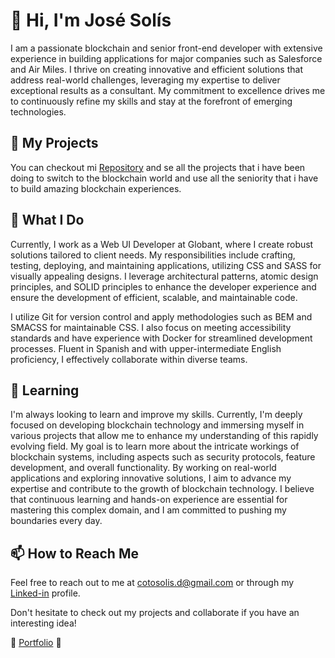 # 👋 Hi, I'm José Solís

I am a passionate blockchain and senior front-end developer with extensive experience in building applications for major companies such as Salesforce and Air Miles. I thrive on creating innovative and efficient solutions that address real-world challenges, leveraging my expertise to deliver exceptional results as a consultant. My commitment to excellence drives me to continuously refine my skills and stay at the forefront of emerging technologies.

## 🚀 My Projects

You can checkout mi [Repository](https://github.com/JScoder95?tab=repositories) and se all the projects that i have been doing to switch to the blockchain world and use all the seniority that i have to build amazing blockchain experiences.

## 💼 What I Do

Currently, I work as a Web UI Developer at Globant, where I create robust solutions tailored to client needs. My responsibilities include crafting, testing, deploying, and maintaining applications, utilizing CSS and SASS for visually appealing designs. I leverage architectural patterns, atomic design principles, and SOLID principles to enhance the developer experience and ensure the development of efficient, scalable, and maintainable code.

I utilize Git for version control and apply methodologies such as BEM and SMACSS for maintainable CSS. I also focus on meeting accessibility standards and have experience with Docker for streamlined development processes. Fluent in Spanish and with upper-intermediate English proficiency, I effectively collaborate within diverse teams.
## 🌱 Learning

I'm always looking to learn and improve my skills. Currently, I'm deeply focused on developing blockchain technology and immersing myself in various projects that allow me to enhance my understanding of this rapidly evolving field. My goal is to learn more about the intricate workings of blockchain systems, including aspects such as security protocols, feature development, and overall functionality. By working on real-world applications and exploring innovative solutions, I aim to advance my expertise and contribute to the growth of blockchain technology. I believe that continuous learning and hands-on experience are essential for mastering this complex domain, and I am committed to pushing my boundaries every day.

## 📫 How to Reach Me

Feel free to reach out to me at cotosolis.d@gmail.com or through my [Linked-in](https://linkedin.com/in/josesolisdev) profile.

Don't hesitate to check out my projects and collaborate if you have an interesting idea!

🚀 [Portfolio](https://frontend-portfolio-pearl.vercel.app/) 🚀
